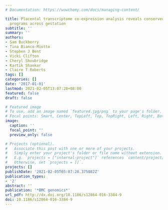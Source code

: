 ```yaml
---
# Documentation: https://wowchemy.com/docs/managing-content/

title: Placental transcriptome co-expression analysis reveals conserved regulatory
  programs across gestation
subtitle: ''
summary: ''
authors:
- Sam Buckberry
- Tina Bianco-Miotto
- Stephen J Bent
- Vicki Clifton
- Cheryl Shoubridge
- Kartik Shankar
- Claire T Roberts
tags: []
categories: []
date: '2017-01-01'
lastmod: 2021-02-05T13:07:28+08:00
featured: false
draft: false

# Featured image
# To use, add an image named `featured.jpg/png` to your page's folder.
# Focal points: Smart, Center, TopLeft, Top, TopRight, Left, Right, BottomLeft, Bottom, BottomRight.
image:
  caption: ''
  focal_point: ''
  preview_only: false

# Projects (optional).
#   Associate this post with one or more of your projects.
#   Simply enter your project's folder or file name without extension.
#   E.g. `projects = ["internal-project"]` references `content/project/deep-learning/index.md`.
#   Otherwise, set `projects = []`.
projects: []
publishDate: '2021-02-05T05:07:28.375082Z'
publication_types:
- '2'
abstract: ''
publication: '*BMC genomics*'
url_pdf: http://dx.doi.org/10.1186/s12864-016-3384-9
doi: 10.1186/s12864-016-3384-9
---
```

